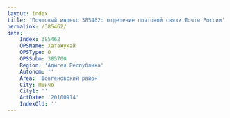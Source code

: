 ```yaml
---
layout: index
title: 'Почтовый индекс 385462: отделение почтовой связи Почты России'
permalink: /385462/
data:
    Index: 385462
    OPSName: Хатажукай
    OPSType: О
    OPSSubm: 385700
    Region: 'Адыгея Республика'
    Autonom: ''
    Area: 'Шовгеновский район'
    City: Пшичо
    City1: ''
    ActDate: '20100914'
    IndexOld: ''
---
```


